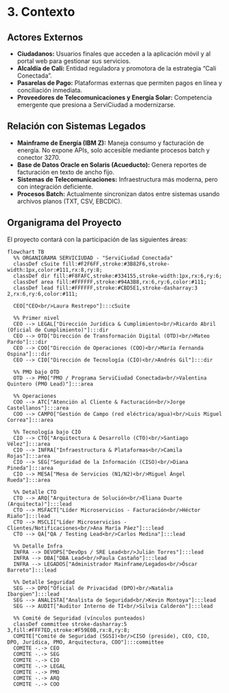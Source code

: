 # 3. Contexto

## Actores Externos

- **Ciudadanos:** Usuarios finales que acceden a la aplicación móvil y al portal web para gestionar sus servicios.  
- **Alcaldía de Cali:** Entidad reguladora y promotora de la estrategia “Cali Conectada”.  
- **Pasarelas de Pago:** Plataformas externas que permiten pagos en línea y conciliación inmediata.  
- **Proveedores de Telecomunicaciones y Energía Solar:** Competencia emergente que presiona a ServiCiudad a modernizarse.  

## Relación con Sistemas Legados

- **Mainframe de Energía (IBM Z):** Maneja consumo y facturación de energía. No expone APIs, solo accesible mediante procesos batch y conector 3270.  
- **Base de Datos Oracle en Solaris (Acueducto):** Genera reportes de facturación en texto de ancho fijo.  
- **Sistemas de Telecomunicaciones:** Infraestructura más moderna, pero con integración deficiente.  
- **Procesos Batch:** Actualmente sincronizan datos entre sistemas usando archivos planos (TXT, CSV, EBCDIC).

## Organigrama del Proyecto

El proyecto contará con la participación de las siguientes áreas:  

```mermaid
flowchart TB
  %% ORGANIGRAMA SERVICIUDAD - "ServiCiudad Conectada"
  classDef cSuite fill:#F2F6FF,stroke:#3B82F6,stroke-width:1px,color:#111,rx:8,ry:8;
  classDef dir fill:#F8FAFC,stroke:#334155,stroke-width:1px,rx:6,ry:6;
  classDef area fill:#FFFFFF,stroke:#94A3B8,rx:6,ry:6,color:#111;
  classDef lead fill:#FFFFFF,stroke:#CBD5E1,stroke-dasharray:3 2,rx:6,ry:6,color:#111;

  CEO["CEO<br/>Laura Restrepo"]:::cSuite

  %% Primer nivel
  CEO --> LEGAL["Dirección Jurídica & Cumplimiento<br/>Ricardo Abril (Oficial de Cumplimiento)"]:::dir
  CEO --> OTD["Dirección de Transformación Digital (OTD)<br/>Mateo Pardo"]:::dir
  CEO --> COO["Dirección de Operaciones (COO)<br/>María Fernanda Ospina"]:::dir
  CEO --> CIO["Dirección de Tecnología (CIO)<br/>Andrés Gil"]:::dir

  %% PMO bajo OTD
  OTD --> PMO["PMO / Programa ServiCiudad Conectada<br/>Valentina Quintero (PMO Lead)"]:::area

  %% Operaciones
  COO --> ATC["Atención al Cliente & Facturación<br/>Jorge Castellanos"]:::area
  COO --> CAMPO["Gestión de Campo (red eléctrica/agua)<br/>Luis Miguel Correa"]:::area

  %% Tecnología bajo CIO
  CIO --> CTO["Arquitectura & Desarrollo (CTO)<br/>Santiago Vélez"]:::area
  CIO --> INFRA["Infraestructura & Plataformas<br/>Camila Rojas"]:::area
  CIO --> SEG["Seguridad de la Información (CISO)<br/>Diana Pineda"]:::area
  CIO --> MESA["Mesa de Servicios (N1/N2)<br/>Miguel Ángel Rueda"]:::area

  %% Detalle CTO
  CTO --> ARQ["Arquitectura de Solución<br/>Eliana Duarte (Arquitecta)"]:::lead
  CTO --> MSFACT["Líder Microservicios - Facturación<br/>Héctor Riaño"]:::lead
  CTO --> MSCLI["Líder Microservicios - Clientes/Notificaciones<br/>Ana María Páez"]:::lead
  CTO --> QA["QA / Testing Lead<br/>Carlos Medina"]:::lead

  %% Detalle Infra
  INFRA --> DEVOPS["DevOps / SRE Lead<br/>Julián Torres"]:::lead
  INFRA --> DBA["DBA Lead<br/>Paula Castaño"]:::lead
  INFRA --> LEGADOS["Administrador Mainframe/Legados<br/>Óscar Barreto"]:::lead

  %% Detalle Seguridad
  SEG --> DPO["Oficial de Privacidad (DPO)<br/>Natalia Ibargüen"]:::lead
  SEG --> ANALISTA["Analista de Seguridad<br/>Kevin Montoya"]:::lead
  SEG --> AUDIT["Auditor Interno de TI<br/>Silvia Calderón"]:::lead

  %% Comité de Seguridad (vínculos punteados)
  classDef committee stroke-dasharray:5 3,fill:#FFF7ED,stroke:#F59E0B,rx:8,ry:8;
  COMITE["Comité de Seguridad (SGSI)<br/>CISO (preside), CEO, CIO, DPO, Jurídica, PMO, Arquitectura, COO"]:::committee
  COMITE -.-> CEO
  COMITE -.-> SEG
  COMITE -.-> CIO
  COMITE -.-> LEGAL
  COMITE -.-> PMO
  COMITE -.-> ARQ
  COMITE -.-> COO
```
